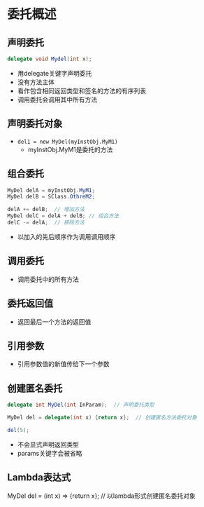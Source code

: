 # 委托概述

## 声明委托

```c#
delegate void Mydel(int x);
```

- 用delegate关键字声明委托
- 没有方法主体
- 看作包含相同返回类型和签名的方法的有序列表
- 调用委托会调用其中所有方法

## 声明委托对象

- `del1 = new MyDel(myInstObj.MyM1)`
  - myInstObj.MyM1是委托的方法

## 组合委托

```c#
MyDel delA = myInstObj.MyM1;
MyDel delB = SClass.OthreM2;

delA += delB;  // 增加方法
MyDel delC = delA + delB; // 组合方法
delC -= delA;  // 移除方法
```

- 以加入的先后顺序作为调用调用顺序

## 调用委托

- 调用委托中的所有方法

## 委托返回值

- 返回最后一个方法的返回值

## 引用参数

- 引用参数值的新值传给下一个参数

## 创建匿名委托

```c#
delegate int MyDel(int InParam);  // 声明委托类型

MyDel del = delegate(int x) {return x};  // 创建匿名方法委托对象

del(5);
```

- 不会显式声明返回类型
- params关键字会被省略

## Lambda表达式

MyDel del = (int x) => {return x};  // 以lambda形式创建匿名委托对象